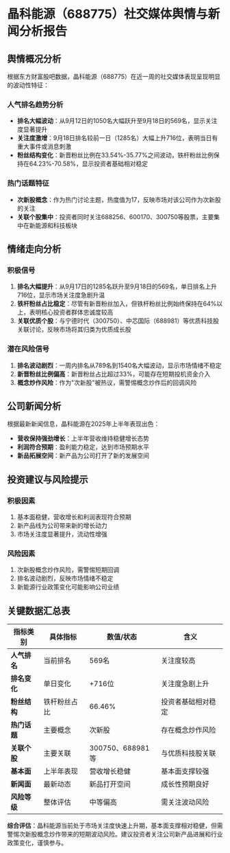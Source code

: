 # 晶科能源（688775）社交媒体舆情与新闻分析报告

## 舆情概况分析

根据东方财富股吧数据，晶科能源（688775）在近一周的社交媒体表现呈现明显的波动性特征：

### 人气排名趋势分析
- **排名大幅波动**：从9月12日的1050名大幅跃升至9月18日的569名，显示关注度显著提升
- **关注度激增**：9月18日排名较前一日（1285名）大幅上升716位，表明当日有重大事件或消息刺激
- **粉丝结构变化**：新晋粉丝比例在33.54%-35.77%之间波动，铁杆粉丝比例保持在64.23%-70.58%，显示投资者基础相对稳定

### 热门话题特征
- **次新股概念**：作为热门讨论主题，热度值为17，反映市场对该公司作为次新股的关注
- **关联个股集中**：投资者同时关注688256、600170、300750等股票，主要集中在新能源和科技板块

## 情绪走向分析

### 积极信号
1. **排名大幅提升**：从9月17日的1285名跃升至9月18日的569名，单日排名上升716位，显示市场关注度急剧升温
2. **铁杆粉丝占比稳定**：尽管有新晋粉丝加入，但铁杆粉丝比例始终保持在64%以上，表明核心投资者群体忠诚度较高
3. **关联优质个股**：与宁德时代（300750）、中芯国际（688981）等优质科技股关联讨论，反映市场将其归类为优质成长股

### 潜在风险信号
1. **排名波动剧烈**：一周内排名从789名到1540名大幅波动，显示市场情绪不稳定
2. **新晋粉丝比例偏高**：新晋粉丝占比超过33%，可能存在短期投机资金介入
3. **概念炒作风险**：作为"次新股"被热议，需警惕概念炒作后的回调风险

## 公司新闻分析

根据最新新闻信息，晶科能源在2025年上半年表现出色：
- **营收保持强劲增长**：上半年营收维持稳健增长态势
- **利润符合预期**：盈利能力稳定，达到市场预期水平
- **新品拓展空间**：新产品为公司打开了新的发展空间

## 投资建议与风险提示

### 积极因素
1. 基本面稳健，营收增长和利润表现符合预期
2. 新产品线为公司带来新的增长动力
3. 市场关注度显著提升，流动性增强

### 风险因素
1. 次新股概念炒作风险，需警惕短期回调
2. 排名波动剧烈，反映市场情绪不稳定
3. 新能源行业政策变化可能影响公司业绩

## 关键数据汇总表

| 指标类别 | 具体指标 | 数值/状态 | 含义 |
|---------|---------|----------|------|
| **人气排名** | 当前排名 | 569名 | 关注度较高 |
| **排名变化** | 单日变化 | +716位 | 关注度急剧上升 |
| **粉丝结构** | 铁杆粉丝占比 | 66.46% | 投资者基础相对稳定 |
| **热门话题** | 主要概念 | 次新股 | 存在概念炒作风险 |
| **关联个股** | 主要关联 | 300750、688981等 | 与优质科技股关联 |
| **基本面** | 上半年表现 | 营收增长稳健 | 基本面支撑较强 |
| **新闻面** | 最新动态 | 新品打开空间 | 成长性预期良好 |
| **风险等级** | 整体评估 | 中等偏高 | 需关注波动风险 |

**综合评估**：晶科能源当前处于市场关注度快速上升期，基本面支撑相对稳健，但需警惕次新股概念炒作带来的短期波动风险。建议投资者关注公司新产品进展和行业政策变化，谨慎参与。